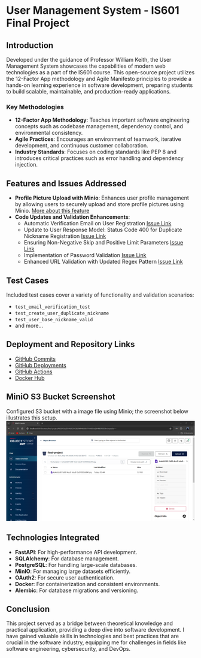 # User Management System - IS601 Final Project

## Introduction
Developed under the guidance of Professor William Keith, the User Management System showcases the capabilities of modern web technologies as a part of the IS601 course. This open-source project utilizes the 12-Factor App methodology and Agile Manifesto principles to provide a hands-on learning experience in software development, preparing students to build scalable, maintainable, and production-ready applications.

### Key Methodologies
- **12-Factor App Methodology**: Teaches important software engineering concepts such as codebase management, dependency control, and environmental consistency.
- **Agile Practices**: Encourages an environment of teamwork, iterative development, and continuous customer collaboration.
- **Industry Standards**: Focuses on coding standards like PEP 8 and introduces critical practices such as error handling and dependency injection.

## Features and Issues Addressed
- **Profile Picture Upload with Minio**: Enhances user profile management by allowing users to securely upload and store profile pictures using Minio. [More about this feature](https://github.com/NidhishVyas/user_management/pull/6)
- **Code Updates and Validation Enhancements**:
  - Automatic Verification Email on User Registration [Issue Link](https://github.com/NidhishVyas/user_management/pull/1)
  - Update to User Response Model: Status Code 400 for Duplicate Nickname Registration [Issue Link](https://github.com/NidhishVyas/user_management/pull/2)
  - Ensuring Non-Negative Skip and Positive Limit Parameters [Issue Link](https://github.com/NidhishVyas/user_management/pull/3)
  - Implementation of Password Validation [Issue Link](https://github.com/NidhishVyas/user_management/pull/4)
  - Enhanced URL Validation with Updated Regex Pattern [Issue Link](https://github.com/NidhishVyas/user_management/pull/5)

## Test Cases
Included test cases cover a variety of functionality and validation scenarios:
- `test_email_verification_test`
- `test_create_user_duplicate_nickname`
- `test_user_base_nickname_valid`
- and more...

## Deployment and Repository Links
- [GitHub Commits](https://github.com/NidhishVyas/user_management/commits/main/)
- [GitHub Deployments](https://github.com/NidhishVyas/user_management/deployments)
- [GitHub Actions](https://github.com/NidhishVyas/user_management/actions)
- [Docker Hub](https://hub.docker.com/repository/docker/nidhish1312/user_management/general)

## MiniO S3 Bucket Screenshot
Configured S3 bucket with a image file using Minio; the screenshot below illustrates this setup.
![MiniO Console Screenshot](/image.png)

## Technologies Integrated
- **FastAPI**: For high-performance API development.
- **SQLAlchemy**: For database management.
- **PostgreSQL**: For handling large-scale databases.
- **MinIO**: For managing large datasets efficiently.
- **OAuth2**: For secure user authentication.
- **Docker**: For containerization and consistent environments.
- **Alembic**: For database migrations and versioning.

## Conclusion
This project served as a bridge between theoretical knowledge and practical application, providing a deep dive into software development. I have gained valuable skills in technologies and best practices that are crucial in the software industry, equipping me for challenges in fields like software engineering, cybersecurity, and DevOps.

